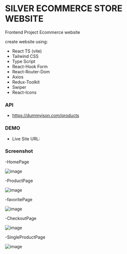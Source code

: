 # SILVER ECOMMERCE STORE WEBSITE
Frontend Project Ecommerce website

create website using:
- React TS (vite)
- Tailwind CSS
- Type Script
- React-Hook Form
- React-Router-Dom
- Axios
- Redux-Toolkit
- Swiper
- React-Icons

### API
- https://dummyjson.com/products

### DEMO
- Live Site URL:

### Screenshot

-HomePage

![image](https://github.com/user-attachments/assets/a80aed38-9c9a-42b4-b827-97962dda653e)


-ProductPage

![image](https://github.com/user-attachments/assets/d1441873-cdbc-40d7-84dd-3410f6273cb9)


-favoritePage

![image](https://github.com/user-attachments/assets/9c1c5991-e84e-4e0f-9fab-487a4ee0fc56)


-CheckoutPage

![image](https://github.com/user-attachments/assets/25bd718c-cf07-4a83-9533-3913027b97bf)


-SingleProductPage

![image](https://github.com/user-attachments/assets/2f3a0d69-d4e4-45a1-923c-945faace0442)


